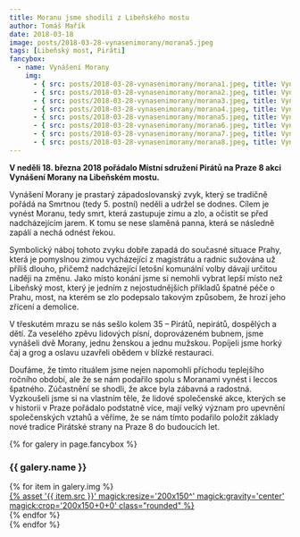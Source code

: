 ```yaml
---
title: Moranu jsme shodili z Libeňského mostu
author: Tomáš Mařík 
date: 2018-03-18
image: posts/2018-03-28-vynasenimorany/morana5.jpeg
tags: [Libeňský most, Piráti]
fancybox:
  - name: Vynášení Morany
    img:
      - { src: posts/2018-03-28-vynasenimorany/morana1.jpeg, title: Vynášení Morany }
      - { src: posts/2018-03-28-vynasenimorany/morana2.jpeg, title: Vynášení Morany }
      - { src: posts/2018-03-28-vynasenimorany/morana3.jpeg, title: Vynášení Morany }
      - { src: posts/2018-03-28-vynasenimorany/morana4.jpeg, title: Vynášení Morany }
      - { src: posts/2018-03-28-vynasenimorany/morana5.jpeg, title: Vynášení Morany }
      - { src: posts/2018-03-28-vynasenimorany/morana6.jpeg, title: Vynášení Morany }
      - { src: posts/2018-03-28-vynasenimorany/morana7.jpeg, title: Vynášení Morany }
      - { src: posts/2018-03-28-vynasenimorany/morana8.jpeg, title: Vynášení Morany }
---
```


**V neděli 18. března 2018 pořádalo Místní sdružení Pirátů na Praze 8 akci Vynášení Morany na Libeňském mostu.**

Vynášení Morany je prastarý západoslovanský zvyk, který se tradičně pořádá na Smrtnou (tedy 5. postní) neděli a udržel se dodnes. Cílem je vynést Moranu, tedy smrt, která zastupuje zimu a zlo, a očistit se před nadcházejícím jarem. K tomu se nese slaměná panna, která se následně zapálí a nechá odnést řekou.

Symbolický náboj tohoto zvyku dobře zapadá do současné situace Prahy, která je pomyslnou zimou vycházející z magistrátu a radnic sužována už příliš dlouho, přičemž nadcházející letošní komunální volby dávají určitou naději na změnu. Jako místo konání jsme si nemohli vybrat lepší místo než Libeňský most, který je jedním z nejostudnějších příkladů špatné péče o Prahu, most, na kterém se zlo podepsalo takovým způsobem, že hrozí jeho zřícení a demolice.

V třeskutém mrazu se nás sešlo kolem 35 – Pirátů, nepirátů, dospělých a dětí. Za veselého zpěvu lidových písní, doprovázeném bubnem, jsme vynášeli dvě Morany, jednu ženskou a jednu mužskou. Popíjeli jsme horký čaj a grog a oslavu uzavřeli obědem v blízké restauraci.

Doufáme, že tímto rituálem jsme nejen napomohli příchodu teplejšího ročního období, ale že se nám podařilo spolu s Moranami vynést i leccos špatného. Zúčastnění se shodli, že akce byla zábavná a radostná. Vyzkoušeli jsme si na vlastním těle, že lidové společenské akce, kterých se v historii v Praze pořádalo podstatně více, mají velký význam pro upevnění společenských vztahů a věříme, že se nám tímto podařilo položit základy nové tradice Pirátské strany na Praze 8 do budoucích let.

{% for galery in page.fancybox %}
<div class="mt-4">
  <h3>{{ galery.name }}</h3>
  <div class="grid grid-cols-4 gap-4">
  {% for item in galery.img %}
    <div class="">
      <a data-fancybox="gallery" href="{% asset '{{ item.src }}' @path %}" data-caption="{{ item.title }}">{% asset '{{ item.src }}' magick:resize='200x150^' magick:gravity='center' magick:crop='200x150+0+0' class="rounded" %}</a>
    </div>
  {% endfor %}
  </div>
</div>
{% endfor %}

